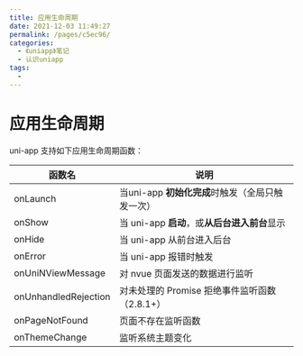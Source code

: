 ```yaml
---
title: 应用生命周期
date: 2021-12-03 11:49:27
permalink: /pages/c5ec96/
categories:
  - 《uniapp》笔记
  - 认识uniapp
tags:
  - 
---
```


# 应用生命周期
uni-app 支持如下应用生命周期函数：

|函数名 |说明 |
|------|----|
|onLaunch|当uni-app **初始化完成**时触发（全局只触发一次）|
|onShow|当 uni-app **启动**，或**从后台进入前台**显示|
|onHide|当 uni-app 从前台进入后台|
|onError|当 uni-app 报错时触发|
|onUniNViewMessage|对 nvue 页面发送的数据进行监听|
|onUnhandledRejection|对未处理的 Promise 拒绝事件监听函数（2.8.1+）|
|onPageNotFound|页面不存在监听函数|
|onThemeChange|监听系统主题变化|
